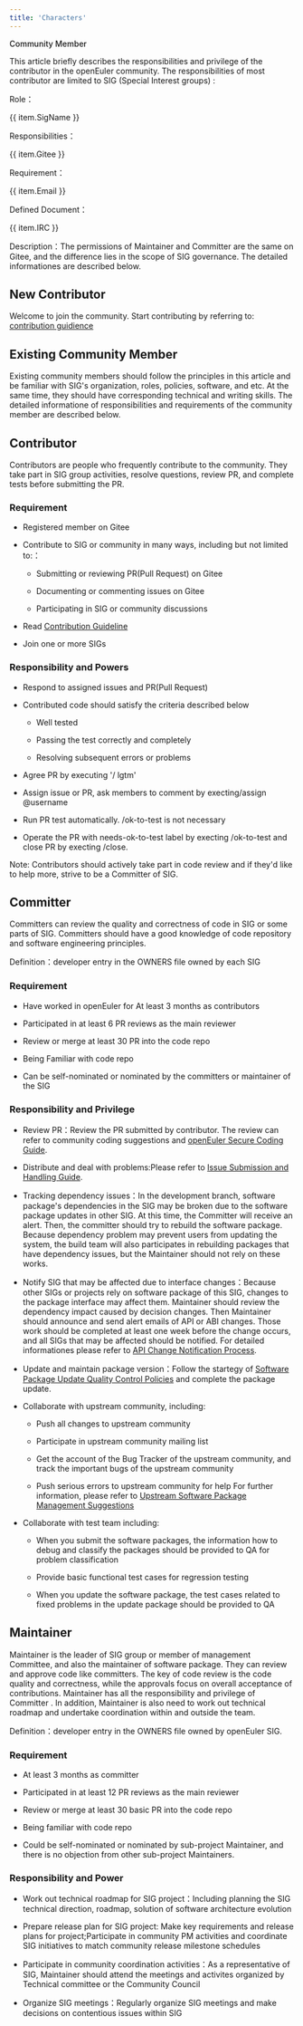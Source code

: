 ```yaml
---
title: 'Characters'
---
```


<script setup lang="ts">
import { computed } from 'vue';
import useWindowResize from '@/components/hooks/useWindowResize';
import BannerLevel2 from '@/components/BannerLevel2.vue'
import banner from '@/assets/banner/banner-sig.png';
import illustration from '@/assets/illustrations/sig-role.png';
const tableData = [
  {
    SigName: 'Contributor',
    Gitee: 'Contributors of the project',
    IRC: 'Registered members on Gitee'
  },
  {
    SigName: 'Committer',
    Gitee: 'Review and approve the contributions submitted',
    Email: 'Frequently contributing to SIG, experienced,and willing to undertake review work',
    IRC: 'developer entry in the OWNERS file owned by openEuler SIG。'
  },
  {
    SigName: 'Maintainer',
    Gitee: 'Owner of the project',
    Email: 'Experienced, responsible, outstanding technologies and management skills',
    IRC: 'developer entry in the OWNERS file owned by openEuler SIG'
  }
]
const screenWidth = useWindowResize();
const isMobile = computed(() => {
  return screenWidth.value <= 768 ? true : false;
});
</script>

<ClientOnly>
  <BannerLevel2
    :background-image="banner"
    background-text="SIG"
    title="Role Description"
    :illustration="illustration"
  />
</ClientOnly>

<div :class="['markdown', isMobile ? 'markdown-mo' : '']">

<div class="top">Community Member</div>

This article briefly describes the responsibilities and privilege of the contributor in the openEuler community. The responsibilities of most contributor are limited to SIG (Special Interest groups) :

<OTable :data="tableData" v-show="!isMobile" class="duty-table">
  <OTableColumn prop="SigName" label="Role"/>
  <OTableColumn prop="Gitee" label="Responsibilities"/>
  <OTableColumn prop="Email" label="Requirement"/>
  <OTableColumn prop="IRC" label="Defined Document"/>
</OTable>

<div class="mo-card" v-show="isMobile">
  <div
    v-for="(item,index) in tableData"
    :key="item.SigName"
    :class="['mo-card-item', index === 1 ? 'mo-card-middle' : 'mo-card-sides' ]">
    <div class="mo-card-item-text">
      <p class="text-title">Role：</p>
      <p class="text-content">{{ item.SigName }}</p>
    </div>
    <div class="mo-card-item-text">
      <p class="text-title">Responsibilities：</p>
      <p class="text-content">{{ item.Gitee }}</p>
    </div>
    <div class="mo-card-item-text">
      <p class="text-title">Requirement：</p>
      <p class="text-content">{{ item.Email }}</p>
    </div>
    <div class="mo-card-item-text">
      <p class="text-title">Defined Document：</p>
      <p class="text-content">{{ item.IRC }}</p>
    </div>
  </div>
</div>

Description：The permissions of Maintainer and Committer are the same on Gitee, and the difference lies in the scope of SIG governance. The detailed informationes are described below.

## New Contributor

Welcome to join the community. Start contributing by referring to:
<a href="https://gitee.com/openeuler/community/blob/master/zh/contributors/README.md" class="link">contribution guidience</a>

## Existing Community Member

Existing community members should follow the principles in this article and be familiar with SIG's organization, roles, policies, software, and etc. At the same time, they should have corresponding technical and writing skills. The detailed informatione of responsibilities and requirements of the community member are described below.

## Contributor

Contributors are people who frequently contribute to the community. They take part in SIG group activities, resolve questions, review PR, and complete tests before submitting the PR.

### Requirement

- Registered member on Gitee

- Contribute to SIG or community in many ways, including but not limited to:：

  - Submitting or reviewing PR(Pull Request) on Gitee

  - Documenting or commenting issues on Gitee
  - Participating in SIG or community discussions

- Read
  <a href="https://gitee.com/openeuler/community/blob/master/zh/contributors/README.md" class="link">Contribution Guideline</a>
- Join one or more SIGs

### Responsibility and Powers

- Respond to assigned issues and PR(Pull Request)

- Contributed code should satisfy the criteria described below

  - Well tested

  - Passing the test correctly and completely
  - Resolving subsequent errors or problems

- Agree PR by executing '/ lgtm'
- Assign issue or PR, ask members to comment by execting/assign @username
- Run PR test automatically. /ok-to-test is not necessary
- Operate the PR with needs-ok-to-test label by execting /ok-to-test and close PR by execting /close.

Note: Contributors should actively take part in code review and if they'd like to help more, strive to be a Committer of SIG.

## Committer

Committers can review the quality and correctness of code in SIG or some parts of SIG. Committers should have a good knowledge of code repository and software engineering principles.

Definition：developer entry in the OWNERS file owned by each SIG

### Requirement

- Have worked in openEuler for At least 3 months as contributors

- Participated in at least 6 PR reviews as the main reviewer
- Review or merge at least 30 PR into the code repo
- Being Familiar with code repo
- Can be self-nominated or nominated by the committers or maintainer of the SIG

### Responsibility and Privilege

- Review PR：Review the PR submitted by contributor. The review can refer to community coding suggestions and [openEuler Secure Coding Guide](https://gitee.com/openeuler/security-committee/blob/master/guide/SecureCoding_en.md).

- Distribute and deal with problems:Please refer to [Issue Submission and Handling Guide](https://gitee.com/openeuler/community/blob/master/en/contributors/issue-submit.md).
- Tracking dependency issues：In the development branch, software package's dependencies in the SIG may be broken due to the software package updates in other SIG. At this time, the Committer will receive an alert. Then, the committer should try to rebuild the software package. Because dependency problem may prevent users from updating the system, the build team will also participates in rebuilding packages that have dependency issues, but the Maintainer should not rely on these works.
- Notify SIG that may be affected due to interface changes：Because other SIGs or projects rely on software package of this SIG, changes to the package interface may affect them. Maintainer should review the dependency impact caused by decision changes. Then Maintainer should announce and send alert emails of API or ABI changes. Those work should be completed at least one week before the change occurs, and all SIGs that may be affected should be notified. For detailed informationes please refer to [API Change Notification Process]().
- Update and maintain package version：Follow the startegy of [Software Package Update Quality Control Policies]() and complete the package update.
- Collaborate with upstream community, including:

  - Push all changes to upstream community

  - Participate in upstream community mailing list
  - Get the account of the Bug Tracker of the upstream community, and track the important bugs of the upstream community
  - Push serious errors to upstream community for help For further information, please refer to [ Upstream Software Package Management Suggestions]()

- Collaborate with test team including:

  - When you submit the software packages, the information how to debug and classify the packages should be provided to QA for problem classification

  - Provide basic functional test cases for regression testing
  - When you update the software package, the test cases related to fixed problems in the update package should be provided to QA

## Maintainer

Maintainer is the leader of SIG group or member of management Committee, and also the maintainer of software package. They can review and approve code like committers. The key of code review is the code quality and correctness, while the approvals focus on overall acceptance of contributions. Maintainer has all the responsibility and privilege of Committer . In addition, Maintainer is also need to work out technical roadmap and undertake coordination within and outside the team.

Definition：developer entry in the OWNERS file owned by openEuler SIG.

### Requirement

- At least 3 months as committer

- Participated in at least 12 PR reviews as the main reviewer
- Review or merge at least 30 basic PR into the code repo
- Being familiar with code repo
- Could be self-nominated or nominated by sub-project Maintainer, and there is no objection from other sub-project Maintainers.

### Responsibility and Power

- Work out technical roadmap for SIG project：Including planning the SIG technical direction, roadmap, solution of software architecture evolution

- Prepare release plan for SIG project: Make key requirements and release plans for project;Participate in community PM activities and coordinate SIG initiatives to match community release milestone schedules
- Participate in community coordination activities：As a representative of SIG, Maintainer should attend the meetings and activites organized by Technical committee or the Community Council
- Organize SIG meetings：Regularly organize SIG meetings and make decisions on contentious issues within SIG


</div>

<style scoped lang="scss">
  .markdown {
    margin-top: var(--e-spacing-h1);
  }
  .markdown-mo {
    margin-top: var(--e-spacing-h2);
    padding: var(--e-spacing-h5);
  }
  .top {
    font-size: var(--e-font-size-h7);
    font-weight: 500;
    color: var(--e-color-text1);
    line-height: var(--e-line-height-h7);
  }
  .duty-table {
    margin-top: var(--e-spacing-h4);
    margin-bottom: var(--e-spacing-h5);
    box-shadow: none;
    :deep(.el-table__header) {
      tr {
        border: none;
      }
    }
    :deep(.el-table__body) {
      border-collapse: separate;
    }
  }
  .link {
    color: var(--e-color-brand1);
  }
  .mo-card {
    margin: var(--e-spacing-h4) 0;
    &-item {
      padding: var(--e-spacing-h5);
      &-text {
        display: flex;
        .text-title {
          white-space:nowrap;
        }
        .text-content {
          color: var(--e-color-text4);
        }
      }
    }
    &-sides {
      background-color: var(--e-color-bg1);
    }
  }
</style>
